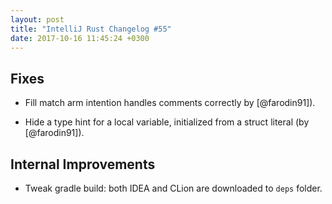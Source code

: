 ```yaml
---
layout: post
title: "IntelliJ Rust Changelog #55"
date: 2017-10-16 11:45:24 +0300
---
```


## Fixes

* Fill match arm intention handles comments correctly by [@farodin91]).

* Hide a type hint for a local variable, initialized from a struct literal (by [@farodin91]).


## Internal Improvements

* Tweak gradle build: both IDEA and CLion are downloaded to `deps` folder.
 